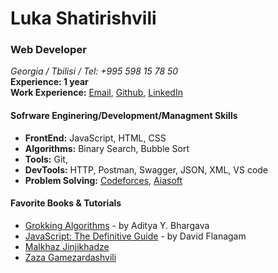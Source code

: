 # Luka Shatirishvili

### Web Developer

*Georgia / Tbilisi / Tel: +995 598 15 78 50* <br/> 
**Experience: 1 year** <br/>
**Work Experience:** 
[Email](mailto:Lukkashatirishvili@gmail.com), [Github](https://github.com/Lukashatirishvili), [LinkedIn](https://www.linkedin.com/in/luka-shatirishvili-a5861a223/)

#### Sofrware Enginering/Development/Managment Skills

  - **FrontEnd:** JavaScript, HTML, CSS
  - **Algorithms:** Binary Search, Bubble Sort
  - **Tools:** Git, 
  - **DevTools:** HTTP, Postman, Swagger, JSON, XML, VS code
  - **Problem Solving:** [Codeforces](https://codeforces.com/profile/Lukashatirishvili), [Aiasoft](https://www.aiasoft.ge/profile/Lukashatirishvili)


#### Favorite Books & Tutorials

* [Grokking Algorithms](https://rb.gy/rtpie) - by Aditya Y. Bhargava
* [JavaScript: The Definitive Guide](https://rb.gy/83eho) - by David Flanagam
* [Malkhaz Jinjikhadze](https://rb.gy/xotpz)
* [Zaza Gamezardashvili](https://rb.gy/czk9q)
